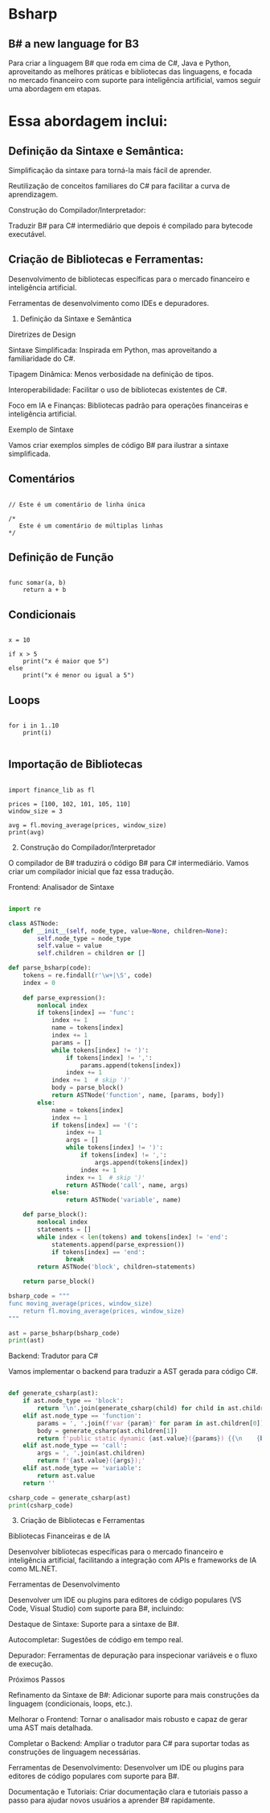 # Bsharp

## B# a new language for B3

Para criar a linguagem B# que roda em cima de C#, Java e Python, aproveitando as melhores práticas e bibliotecas das linguagens, e focada no mercado financeiro com suporte para inteligência artificial, vamos seguir uma abordagem em etapas. 

# Essa abordagem inclui:

## Definição da Sintaxe e Semântica:

Simplificação da sintaxe para torná-la mais fácil de aprender.

Reutilização de conceitos familiares do C# para facilitar a curva de aprendizagem.

Construção do Compilador/Interpretador:

Traduzir B# para C# intermediário que depois é compilado para bytecode executável.

## Criação de Bibliotecas e Ferramentas:

Desenvolvimento de bibliotecas específicas para o mercado financeiro e inteligência artificial.

Ferramentas de desenvolvimento como IDEs e depuradores.

1. Definição da Sintaxe e Semântica

Diretrizes de Design

Sintaxe Simplificada: Inspirada em Python, mas aproveitando a familiaridade do C#.

Tipagem Dinâmica: Menos verbosidade na definição de tipos.

Interoperabilidade: Facilitar o uso de bibliotecas existentes de C#.

Foco em IA e Finanças: Bibliotecas padrão para operações financeiras e inteligência artificial.

Exemplo de Sintaxe

Vamos criar exemplos simples de código B# para ilustrar a sintaxe simplificada.

## Comentários

```bsharp

// Este é um comentário de linha única

/*
   Este é um comentário de múltiplas linhas
*/

```

## Definição de Função

```bsharp

func somar(a, b)
    return a + b

```

## Condicionais

```bsharp

x = 10

if x > 5
    print("x é maior que 5")
else
    print("x é menor ou igual a 5")

```

## Loops

```bsharp

for i in 1..10
    print(i)


```

## Importação de Bibliotecas

```bsharp

import finance_lib as fl

prices = [100, 102, 101, 105, 110]
window_size = 3

avg = fl.moving_average(prices, window_size)
print(avg)

```

2. Construção do Compilador/Interpretador

O compilador de B# traduzirá o código B# para C# intermediário. Vamos criar um compilador inicial que faz essa tradução.

Frontend: Analisador de Sintaxe

```python

import re

class ASTNode:
    def __init__(self, node_type, value=None, children=None):
        self.node_type = node_type
        self.value = value
        self.children = children or []

def parse_bsharp(code):
    tokens = re.findall(r'\w+|\S', code)
    index = 0
    
    def parse_expression():
        nonlocal index
        if tokens[index] == 'func':
            index += 1
            name = tokens[index]
            index += 1
            params = []
            while tokens[index] != ')':
                if tokens[index] != ',':
                    params.append(tokens[index])
                index += 1
            index += 1  # skip ')'
            body = parse_block()
            return ASTNode('function', name, [params, body])
        else:
            name = tokens[index]
            index += 1
            if tokens[index] == '(':
                index += 1
                args = []
                while tokens[index] != ')':
                    if tokens[index] != ',':
                        args.append(tokens[index])
                    index += 1
                index += 1  # skip ')'
                return ASTNode('call', name, args)
            else:
                return ASTNode('variable', name)

    def parse_block():
        nonlocal index
        statements = []
        while index < len(tokens) and tokens[index] != 'end':
            statements.append(parse_expression())
            if tokens[index] == 'end':
                break
        return ASTNode('block', children=statements)

    return parse_block()

bsharp_code = """
func moving_average(prices, window_size)
    return fl.moving_average(prices, window_size)
"""

ast = parse_bsharp(bsharp_code)
print(ast)

```

Backend: Tradutor para C#

Vamos implementar o backend para traduzir a AST gerada para código C#.

```python

def generate_csharp(ast):
    if ast.node_type == 'block':
        return '\n'.join(generate_csharp(child) for child in ast.children)
    elif ast.node_type == 'function':
        params = ', '.join(f'var {param}' for param in ast.children[0])
        body = generate_csharp(ast.children[1])
        return f'public static dynamic {ast.value}({params}) {{\n    {body.replace("\n", "\n    ")}\n}}'
    elif ast.node_type == 'call':
        args = ', '.join(ast.children)
        return f'{ast.value}({args});'
    elif ast.node_type == 'variable':
        return ast.value
    return ''

csharp_code = generate_csharp(ast)
print(csharp_code)

```

3. Criação de Bibliotecas e Ferramentas

Bibliotecas Financeiras e de IA

Desenvolver bibliotecas específicas para o mercado financeiro e inteligência artificial, facilitando a integração com APIs e frameworks de IA como ML.NET.

Ferramentas de Desenvolvimento

Desenvolver um IDE ou plugins para editores de código populares (VS Code, Visual Studio) com suporte para B#, incluindo:

Destaque de Sintaxe: Suporte para a sintaxe de B#.

Autocompletar: Sugestões de código em tempo real.

Depurador: Ferramentas de depuração para inspecionar variáveis e o fluxo de execução.

Próximos Passos

Refinamento da Sintaxe de B#: Adicionar suporte para mais construções da linguagem (condicionais, loops, etc.).

Melhorar o Frontend: Tornar o analisador mais robusto e capaz de gerar uma AST mais detalhada.

Completar o Backend: Ampliar o tradutor para C# para suportar todas as construções de linguagem necessárias.

Ferramentas de Desenvolvimento: Desenvolver um IDE ou plugins para editores de código populares com suporte para B#.

Documentação e Tutoriais: Criar documentação clara e tutoriais passo a passo para ajudar novos usuários a aprender B# rapidamente.
